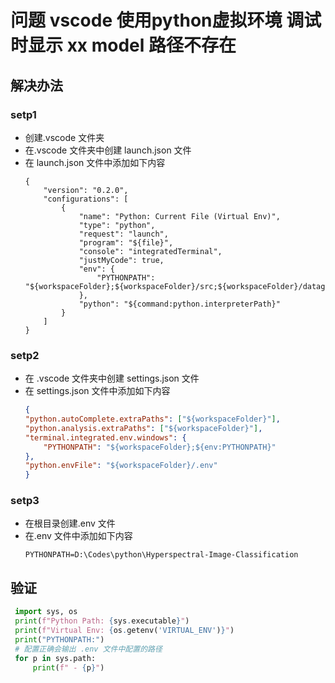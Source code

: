 # 问题 vscode 使用python虚拟环境 调试时显示 xx model 路径不存在

## 解决办法

### setp1
- 创建.vscode 文件夹
- 在.vscode 文件夹中创建 launch.json 文件
- 在 launch.json 文件中添加如下内容
    ```
    {
        "version": "0.2.0",
        "configurations": [
            {
                "name": "Python: Current File (Virtual Env)",
                "type": "python",
                "request": "launch",
                "program": "${file}",
                "console": "integratedTerminal",
                "justMyCode": true,
                "env": {
                    "PYTHONPATH": "${workspaceFolder};${workspaceFolder}/src;${workspaceFolder}/datagen"
                },
                "python": "${command:python.interpreterPath}"
            }
        ]
    }
    ```

### setp2
- 在 .vscode 文件夹中创建 settings.json 文件
- 在 settings.json 文件中添加如下内容
    ```json
    {
    "python.autoComplete.extraPaths": ["${workspaceFolder}"],
    "python.analysis.extraPaths": ["${workspaceFolder}"],
    "terminal.integrated.env.windows": {
        "PYTHONPATH": "${workspaceFolder};${env:PYTHONPATH}"
    },
    "python.envFile": "${workspaceFolder}/.env"
    }
    ```

### setp3
- 在根目录创建.env 文件
- 在.env 文件中添加如下内容
    ```env
    PYTHONPATH=D:\Codes\python\Hyperspectral-Image-Classification
    ```
## 验证
   ```python
    import sys, os
    print(f"Python Path: {sys.executable}")
    print(f"Virtual Env: {os.getenv('VIRTUAL_ENV')}")
    print("PYTHONPATH:")
    # 配置正确会输出 .env 文件中配置的路径
    for p in sys.path:
        print(f" - {p}")

   ```